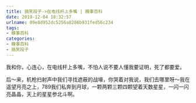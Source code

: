 ```yaml
---
title: 搞笑段子->在电线杆上多嘴 | 糗事百科
date: 2019-12-04 18:32:57
urlname: 09e8d952dc5256a8286b931fed56c234
tags: 
- 糗事百科
categories:
- 糗事百科
- 搞笑段子
---
```

我和你，心连心，在电线杆上多嘴，不怕人说不要人懂我要证明，死了都要爱。

后～来，机枪扫射声中我们寻找遮蔽的战壕，你哭着对我说，我们去哪里呀～我在遥望月亮之上，789我们私奔到月球，一颗两颗三颗四颗望着天数星星，一闪一闪亮晶晶，天上的星星参北斗啊。


